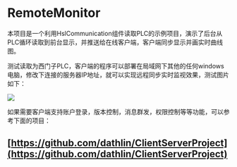 # RemoteMonitor
本项目是一个利用HslCommunication组件读取PLC的示例项目，演示了后台从PLC循环读取到前台显示，并推送给在线客户端，客户端同步显示并画实时曲线图。


测试读取为西门子PLC，客户端的程序可以部署在局域网下其他的任何windows电脑，修改下连接的服务器IP地址，就可以实现远程同步实时监视效果，测试图片如下：

![](https://github.com/dathlin/RemoteMonitor/raw/master/img/Sample1.png)



如果需要客户端支持账户登录，版本控制，消息群发，权限控制等等功能，可以参考下面的项目：

## [https://github.com/dathlin/ClientServerProject](https://github.com/dathlin/ClientServerProject)